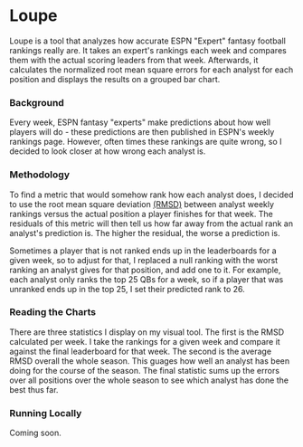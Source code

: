 # Loupe

Loupe is a tool that analyzes how accurate ESPN "Expert" fantasy football rankings really are. It takes an expert's rankings each week 
and compares them with the actual scoring leaders from that week. Afterwards, it calculates the normalized root mean square
errors for each analyst for each position and displays the results on a grouped bar chart.

### Background

Every week, ESPN fantasy "experts" make predictions about how well players will do - these predictions are then published in ESPN's weekly rankings page. However, often times these rankings are quite wrong, so I decided to look closer at how wrong each analyst is.

### Methodology

To find a metric that would somehow rank how each analyst does, I decided to use the root mean square deviation [(RMSD)](https://en.wikipedia.org/wiki/Root-mean-square_deviation) between analyst weekly rankings versus the actual position a player finishes for that week. The residuals of this metric will then tell us how far away from the actual rank an analyst's prediction is. The higher the residual, the worse a prediction is.

Sometimes a player that is not ranked ends up in the leaderboards for a given week, so to adjust for that, I replaced a null ranking with the worst ranking an analyst gives for that position, and add one to it. For example, each analyst only ranks the top 25 QBs for a week, so if a player that was unranked ends up in the top 25, I set their predicted rank to 26.

### Reading the Charts

There are three statistics I display on my visual tool. The first is the RMSD calculated per week. I take the rankings for a given week and compare it against the final leaderboard for that week. The second is the average RMSD overall the whole season. This guages how well an analyst has been doing for the course of the season. The final statistic sums up the errors over all positions over the whole season to see which analyst has done the best thus far.

### Running Locally

Coming soon.
